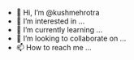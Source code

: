 - 👋 Hi, I’m @kushmehrotra
- 👀 I’m interested in ...
- 🌱 I’m currently learning ...
- 💞️ I’m looking to collaborate on ...
- 📫 How to reach me ...

<!---
kushmehrotra/kushmehrotra is a ✨ special ✨ repository because its `README.md` (this file) appears on your GitHub profile.
You can click the Preview link to take a look at your changes.
--->
